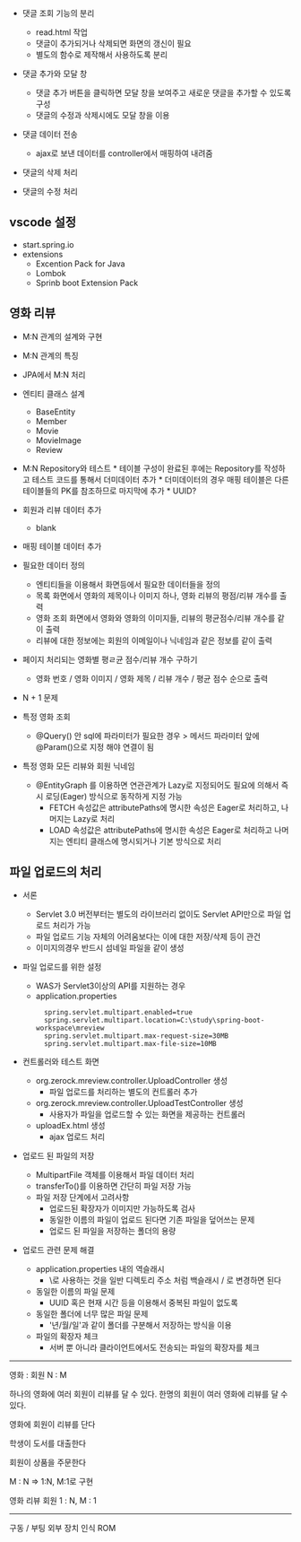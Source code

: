   - 댓글 조회 기능의 분리
    * read.html 작업
    * 댓글이 추가되거나 삭제되면 화면의 갱신이 필요
    * 별도의 함수로 제작해서 사용하도록 분리
  - 댓글 추가와 모달 창
    * 댓글 추가 버튼을 클릭하면 모달 창을 보여주고 새로운 댓글을 추가할 수 있도록 구성
    * 댓글의 수정과 삭제시에도 모달 창을 이용

  - 댓글 데이터 전송
    * ajax로 보낸 데이터를 controller에서 매핑하여 내려줌

  - 댓글의 삭제 처리

  - 댓글의 수정 처리

## vscode 설정
  - start.spring.io
  - extensions
    * Excention Pack for Java
    * Lombok
    * Sprinb boot Extension Pack
## 영화 리뷰 
  - M:N 관계의 설계와 구현

  - M:N 관계의 특징

  - JPA에서 M:N 처리

  - 엔티티 클래스 설계
    * BaseEntity
    * Member
    * Movie
    * MovieImage
    * Review
  
  -  M:N Repository와 테스트
    * 테이블 구성이 완료된 후에는 Repository를 작성하고 테스트 코드를 통해서 더미데이터 추가
    * 더미데이터의 경우 매핑 테이블은 다른 테이블들의 PK를 참조하므로 마지막에 추가
    * UUID?

  - 회원과 리뷰 데이터 추가
    * blank

  - 매핑 테이블 데이터 추가

  - 필요한 데이터 정의
    * 엔티티들을 이용해서 화면등에서 필요한 데이터들을 정의
    * 목록 화면에서 영화의 제목이나 이미지 하나, 영화 리뷰의 평점/리뷰 개수를 출력
    * 영화 조회 화면에서 영화와 영화의 이미지들, 리뷰의 평균점수/리뷰 개수를 같이 출력
    * 리뷰에 대한 정보에는 회원의 이메일이나 닉네임과 같은 정보를 같이 출력

  - 페이지 처리되는 영화별 평ㄹ균 점수/리뷰 개수 구하기
    * 영화 번호 / 영화 이미지 / 영화 제목 / 리뷰 개수 / 평균 점수 순으로 출력
  
  - N + 1  문제

  - 특정 영화 조회
    * @Query() 안 sql에 파라미터가 필요한 경우 > 메서드 파라미터 앞에 @Param()으로 지정 해야 연결이 됨

  - 특정 영화 모든 리뷰와 회원 닉네임
    * @EntityGraph 를 이용하면 연관관계가 Lazy로 지정되어도 필요에 의해서 즉시 로딩(Eager) 방식으로 동작하게 지정 가능 
      + FETCH 속성값은 attributePaths에 명시한 속성은 Eager로 처리하고, 나머지는 Lazy로 처리
      + LOAD 속성값은 attributePaths에 명시한 속성은 Eager로 처리하고 나머지는 엔티티 클래스에 명시되거나 기본 방식으로 처리

## 파일 업로드의 처리
  - 서론
    * Servlet 3.0 버전부터는 별도의 라이브러리 없이도 Servlet API만으로 파일 업로드 처리가 가능
    * 파일 업로드 기능 자체의 어려움보다는 이에 대한 저장/삭제 등이 관건
    * 이미지의경우 반드시 섬네일 파일을 같이 생성
  
  - 파일 업로드를 위한 설정
    * WAS가 Servlet3이상의 API를 지원하는 경우
    * application.properties
      ```application.properties
        spring.servlet.multipart.enabled=true
        spring.servlet.multipart.location=C:\study\spring-boot-workspace\mreview
        spring.servlet.multipart.max-request-size=30MB
        spring.servlet.multipart.max-file-size=10MB
      ```
    
  - 컨트롤러와 테스트 화면
    * org.zerock.mreview.controller.UploadController 생성
      + 파일 업로드를 처리하는 별도의 컨트롤러 추가
    * org.zerock.mreview.controller.UploadTestController 생성
      + 사용자가 파일을 업로드할 수 있는 화면을 제공하는 컨트롤러
    * uploadEx.html 생성
      + ajax 업로드 처리
  
  - 업로드 된 파일의 저장
    * MultipartFile 객체를 이용해서 파일 데이터 처리
    * transferTo()를 이용하면 간단히 파일 저장 가능
    * 파일 저장 단계에서 고려사항
      + 업로드된 확장자가 이미지만 가능하도록 검사
      + 동일한 이름의 파일이 업로드 된다면 기존 파일을 덮어쓰는 문제
      + 업로드 된 파일을 저장하는 폴더의 용량

  - 업로드 관련 문제 해결
    * application.properties 내의 역슬래시
      + \\로 사용하는 것을 일반 디렉토리 주소 처럼 백슬래시 / 로 변경하면 된다
    * 동일한 이름의 파일 문제
      + UUID 혹은 현재 시간 등을 이용해서 중복된 파일이 없도록
    * 동일한 폴더에 너무 많은 파일 문제
      + '년/월/일'과 같이 폴더를 구분해서 저장하는 방식을 이용
    * 파일의 확장자 체크
      + 서버 뿐 아니라 클라이언트에서도 전송되는 파일의 확장자를 체크 

---------------------------

영화 : 회원
N : M

하나의 영화에 여러 회원이 리뷰를 달 수 있다.
한명의 회원이 여러 영화에 리뷰를 달 수 있다.

영화에 회원이 리뷰를 단다

학생이 도서를 대출한다

회원이 상품을 주문한다

M : N => 1:N, M:1로 구현

영화 리뷰 회원
  1 : N, M : 1

-----------------------------

구동 / 부팅
외부 장치 인식
ROM 
